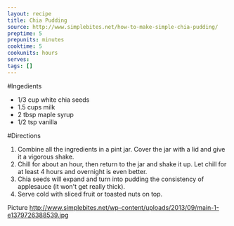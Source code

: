 ```yaml
---
layout: recipe
title: Chia Pudding
source: http://www.simplebites.net/how-to-make-simple-chia-pudding/
preptime: 5
prepunits: minutes
cooktime: 5
cookunits: hours
serves: 
tags: []
---
```

#Ingedients
* 1/3 cup white chia seeds
* 1.5 cups milk
* 2 tbsp maple syrup
* 1/2 tsp vanilla

#Directions
1. Combine all the ingredients in a pint jar. Cover the jar with a lid and give it a vigorous shake.
2. Chill for about an hour, then return to the jar and shake it up. Let chill for at least 4 hours and overnight is even better.
3. Chia seeds will expand and turn into pudding the consistency of applesauce (it won't get really thick).
4. Serve cold with sliced fruit or toasted nuts on top.

Picture
http://www.simplebites.net/wp-content/uploads/2013/09/main-1-e1379726388539.jpg